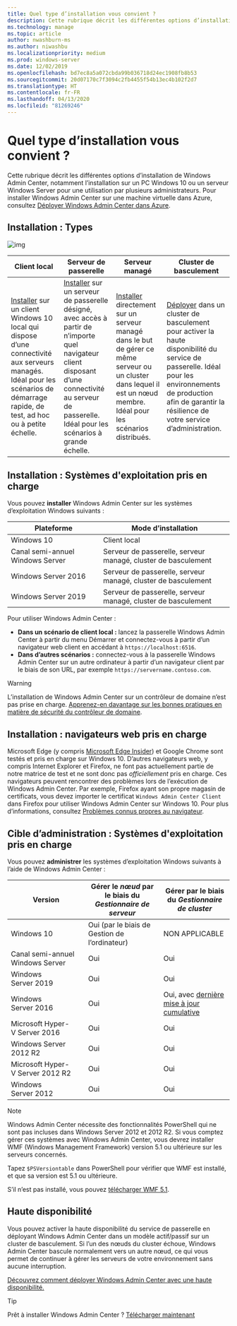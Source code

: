 ```yaml
---
title: Quel type d’installation vous convient ?
description: Cette rubrique décrit les différentes options d’installation de Windows Admin Center, notamment l’installation sur un PC Windows 10 ou un serveur Windows Server pour une utilisation par plusieurs administrateurs.
ms.technology: manage
ms.topic: article
author: nwashburn-ms
ms.author: niwashbu
ms.localizationpriority: medium
ms.prod: windows-server
ms.date: 12/02/2019
ms.openlocfilehash: bd7ec8a5a072cbda99b036718d24ec1908fb8b53
ms.sourcegitcommit: 20d07170c7f3094c2fb4455f54b13ec4b102f2d7
ms.translationtype: HT
ms.contentlocale: fr-FR
ms.lasthandoff: 04/13/2020
ms.locfileid: "81269246"
---
```

# <a name="what-type-of-installation-is-right-for-you"></a>Quel type d’installation vous convient ?

Cette rubrique décrit les différentes options d’installation de Windows Admin Center, notamment l’installation sur un PC Windows 10 ou un serveur Windows Server pour une utilisation par plusieurs administrateurs. Pour installer Windows Admin Center sur une machine virtuelle dans Azure, consultez [Déployer Windows Admin Center dans Azure](../azure/deploy-wac-in-azure.md).

## <a name="installation-types"></a>Installation : Types

![img](../media/deployment-options/install-options.PNG)

| Client local                                | Serveur de passerelle                                  | Serveur managé                               | Cluster de basculement                           |
|---------------------------------------------|-------------------------------------------------|----------------------------------------------|--------------------------------------------|
| [Installer](../deploy/install.md) sur un client Windows 10 local qui dispose d’une connectivité aux serveurs managés.  Idéal pour les scénarios de démarrage rapide, de test, ad hoc ou à petite échelle. |[Installer](../deploy/install.md) sur un serveur de passerelle désigné, avec accès à partir de n’importe quel navigateur client disposant d’une connectivité au serveur de passerelle.  Idéal pour les scénarios à grande échelle. | [Installer](../deploy/install.md) directement sur un serveur managé dans le but de gérer ce même serveur ou un cluster dans lequel il est un nœud membre.  Idéal pour les scénarios distribués. | [Déployer](#high-availability) dans un cluster de basculement pour activer la haute disponibilité du service de passerelle. Idéal pour les environnements de production afin de garantir la résilience de votre service d’administration. |

## <a name="installation-supported-operating-systems"></a>Installation : Systèmes d'exploitation pris en charge

Vous pouvez **installer** Windows Admin Center sur les systèmes d’exploitation Windows suivants :

| **Plateforme**                       | **Mode d’installation** |
| -----------------------------------| --------------------- |
| Windows 10                         | Client local |
| Canal semi-annuel Windows Server | Serveur de passerelle, serveur managé, cluster de basculement |
| Windows Server 2016                | Serveur de passerelle, serveur managé, cluster de basculement |
| Windows Server 2019                | Serveur de passerelle, serveur managé, cluster de basculement |

Pour utiliser Windows Admin Center :

- **Dans un scénario de client local :** lancez la passerelle Windows Admin Center à partir du menu Démarrer et connectez-vous à partir d’un navigateur web client en accédant à `https://localhost:6516`.
- **Dans d’autres scénarios :** connectez-vous à la passerelle Windows Admin Center sur un autre ordinateur à partir d’un navigateur client par le biais de son URL, par exemple `https://servername.contoso.com`.

> [!WARNING]
> L’installation de Windows Admin Center sur un contrôleur de domaine n’est pas prise en charge. [Apprenez-en davantage sur les bonnes pratiques en matière de sécurité du contrôleur de domaine](https://docs.microsoft.com/windows-server/identity/ad-ds/plan/security-best-practices/securing-domain-controllers-against-attack).

## <a name="installation-supported-web-browsers"></a>Installation : navigateurs web pris en charge

Microsoft Edge (y compris [Microsoft Edge Insider](https://microsoftedgeinsider.com)) et Google Chrome sont testés et pris en charge sur Windows 10. D’autres navigateurs web, y compris Internet Explorer et Firefox, ne font pas actuellement partie de notre matrice de test et ne sont donc pas *officiellement* pris en charge. Ces navigateurs peuvent rencontrer des problèmes lors de l’exécution de Windows Admin Center. Par exemple, Firefox ayant son propre magasin de certificats, vous devez importer le certificat `Windows Admin Center Client` dans Firefox pour utiliser Windows Admin Center sur Windows 10. Pour plus d’informations, consultez [Problèmes connus propres au navigateur](../support/known-issues.md#browser-specific-issues).

## <a name="management-target-supported-operating-systems"></a>Cible d’administration : Systèmes d'exploitation pris en charge

Vous pouvez **administrer** les systèmes d’exploitation Windows suivants à l’aide de Windows Admin Center :

| Version | Gérer le *nœud* par le biais du *Gestionnaire de serveur* | Gérer par le biais du *Gestionnaire de cluster* |
| ------------------------- |--------------- | ----- |
| Windows 10 | Oui (par le biais de Gestion de l’ordinateur) | NON APPLICABLE |
| Canal semi-annuel Windows Server | Oui | Oui |
| Windows Server 2019 | Oui | Oui |
| Windows Server 2016 | Oui | Oui, avec [dernière mise à jour cumulative](../use/manage-hyper-converged.md#prepare-your-windows-server-2016-cluster-for-windows-admin-center) |
| Microsoft Hyper-V Server 2016 | Oui | Oui |
| Windows Server 2012 R2 | Oui | Oui |
| Microsoft Hyper-V Server 2012 R2 | Oui | Oui |
| Windows Server 2012 | Oui | Oui |

> [!NOTE]
> Windows Admin Center nécessite des fonctionnalités PowerShell qui ne sont pas incluses dans Windows Server 2012 et 2012 R2. Si vous comptez gérer ces systèmes avec Windows Admin Center, vous devrez installer WMF (Windows Management Framework) version 5.1 ou ultérieure sur les serveurs concernés.
> 
> Tapez `$PSVersiontable` dans PowerShell pour vérifier que WMF est installé, et que sa version est 5.1 ou ultérieure. 
> 
> S’il n’est pas installé, vous pouvez [télécharger WMF 5.1](https://www.microsoft.com/download/details.aspx?id=54616).

## <a name="high-availability"></a>Haute disponibilité

Vous pouvez activer la haute disponibilité du service de passerelle en déployant Windows Admin Center dans un modèle actif/passif sur un cluster de basculement. Si l’un des nœuds du cluster échoue, Windows Admin Center bascule normalement vers un autre nœud, ce qui vous permet de continuer à gérer les serveurs de votre environnement sans aucune interruption.

[Découvrez comment déployer Windows Admin Center avec une haute disponibilité.](../deploy/high-availability.md)

> [!Tip]
> Prêt à installer Windows Admin Center ? [Télécharger maintenant](https://aka.ms/windowsadmincenter)
